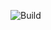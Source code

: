 ![Build](https://build.appcenter.ms/v0.1/apps/f8ecc2ac-8f9e-4552-8a19-d49f6f3f86ae/branches/master/badge)
